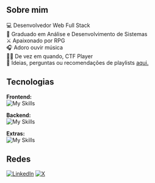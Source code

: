 ## Sobre mim

:computer: Desenvolvedor Web Full Stack
<br>
:school: Graduado em Análise e Desenvolvimento de Sistemas
<br>
:crossed_swords: Apaixonado por RPG
<br>
:headphones: Adoro ouvir música
<br>
:pirate_flag: De vez em quando, CTF Player
<br>
:speech_balloon: Ideias, perguntas ou recomendações de playlists <a href="https://github.com/devfborges/devfborges/issues">aqui.</a>
<br>

## Tecnologias

**Frontend:** <br>
![My Skills](https://skillicons.dev/icons?i=html,css,js,bootstrap,jquery)
<br>

**Backend:** <br>
![My Skills](https://skillicons.dev/icons?i=python,flask,django,mongo,postgres)
<br>

**Extras:** <br>
![My Skills](https://skillicons.dev/icons?i=git,github,vscode,vercel,docker)
<br>

## Redes

[![LinkedIn](https://img.shields.io/badge/LinkedIn-0077B5?style=for-the-badge&logo=linkedin&logoColor=white)](https://www.linkedin.com/in/devfelipeborges/)
[![X](https://img.shields.io/badge/X-000?style=for-the-badge&logo=x)](https://x.com/felipebgx)
